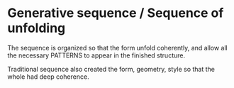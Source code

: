 # Generative sequence / Sequence of unfolding

The sequence is organized so that the form unfold coherently, and allow all the necessary PATTERNS to appear in the finished structure.

Traditional sequence also created the form, geometry, style so that the whole had deep coherence.
